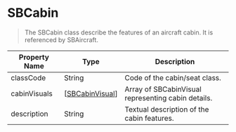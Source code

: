# SBCabin

> The SBCabin class describe the features of an aircraft cabin. It is referenced by SBAircraft.

| Property Name | Type | Description |
| -----------| -----------| -----------|
| classCode | String | Code of the cabin/seat class.                                          |
| cabinVisuals | [[SBCabinVisual](object-model/sbcabinvisual.md)] | Array of SBCabinVisual representing cabin details.|
| description | String | Textual description of the cabin features.|
